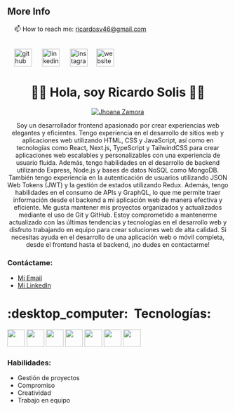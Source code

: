 
## More Info

&nbsp;&nbsp;&nbsp;&nbsp;📫 How to reach me: ricardosv46@gmail.com <br><br>

&nbsp;&nbsp;&nbsp;&nbsp;[<img src='https://cdn.jsdelivr.net/npm/simple-icons@3.0.1/icons/github.svg' alt='github' height='40'>](https://github.com/Richxdd)
&nbsp;&nbsp;&nbsp;&nbsp; [<img src='https://cdn.jsdelivr.net/npm/simple-icons@3.0.1/icons/linkedin.svg' alt='linkedin' height='40'>](https://www.linkedin.com/in/ricardosv46/)
&nbsp;&nbsp;&nbsp;&nbsp; [<img src='https://cdn.jsdelivr.net/npm/simple-icons@3.0.1/icons/instagram.svg' alt='instagram' height='40'>](https://www.instagram.com/ricardosv46/)
&nbsp;&nbsp;&nbsp;&nbsp;[<img src='https://cdn.jsdelivr.net/npm/simple-icons@3.0.1/icons/icloud.svg' alt='website' height='40'>](https://ricardosv.netlify.app)


<h1 align="center">👨‍💻 Hola, soy Ricardo Solis 👨‍💻</h1>

<p align="center">
    <a href="https://github.com/JhoanaZF">
        <img src="https://readme-typing-svg.demolab.com?font=Fira+Code&pause=500&color=330867&center=true&width=600&lines=Desarrollador+Full stack" alt="Jhoana Zamora" />
    </a>
</p>

<p align="center">
Soy un desarrollador frontend apasionado por crear experiencias web elegantes y eficientes. Tengo experiencia en el desarrollo de sitios web y aplicaciones web utilizando HTML, CSS y JavaScript, así como en tecnologías como React, Next.js, TypeScript y TailwindCSS para crear aplicaciones web escalables y personalizables con una experiencia de usuario fluida. Además, tengo habilidades en el desarrollo de backend utilizando Express, Node.js y bases de datos NoSQL como MongoDB. También tengo experiencia en la autenticación de usuarios utilizando JSON Web Tokens (JWT) y la gestión de estados utilizando Redux. Además, tengo habilidades en el consumo de APIs y GraphQL, lo que me permite traer información desde el backend a mi aplicación web de manera efectiva y eficiente. Me gusta mantener mis proyectos organizados y actualizados mediante el uso de Git y GitHub. Estoy comprometido a mantenerme actualizado con las últimas tendencias y tecnologías en el desarrollo web y disfruto trabajando en equipo para crear soluciones web de alta calidad. Si necesitas ayuda en el desarrollo de una aplicación web o móvil completa, desde el frontend hasta el backend, ¡no dudes en contactarme!
</p>

<h3 align="left">Contáctame:</h3>

-   [Mi Email](https://mail.google.com/mail/u/0/#inbox)
-   [Mi LinkedIn](https://www.linkedin.com/in/jhoana-zamora-8b6595204/)

<h1 align="left">:desktop_computer:&nbsp;&nbsp;Tecnologías:</h1>
<p align="left">
        <img src="https://cdn.jsdelivr.net/gh/devicons/devicon/icons/html5/html5-original.svg"  width="40" height="40"  />
        <img src="https://cdn.jsdelivr.net/gh/devicons/devicon/icons/css3/css3-original.svg" width="40" height="40"/>
        <img src="https://cdn.jsdelivr.net/gh/devicons/devicon/icons/tailwindcss/tailwindcss-plain.svg" width="40" height="40" />
        <img src="https://cdn.jsdelivr.net/gh/devicons/devicon/icons/javascript/javascript-original.svg" width="40" height="40" />
        <img src="https://cdn.jsdelivr.net/gh/devicons/devicon/icons/typescript/typescript-original.svg" width="40" height="40"/>
        <img src="https://cdn.jsdelivr.net/gh/devicons/devicon/icons/react/react-original.svg" width="40" height="40" />
        <img src="https://cdn.jsdelivr.net/gh/devicons/devicon/icons/nextjs/nextjs-original.svg" width="40" height="40" />
    
</p>

<h3 align="left">Habilidades:</h3>

-   Gestión de proyectos
-   Compromiso
-   Creatividad
-   Trabajo en equipo

